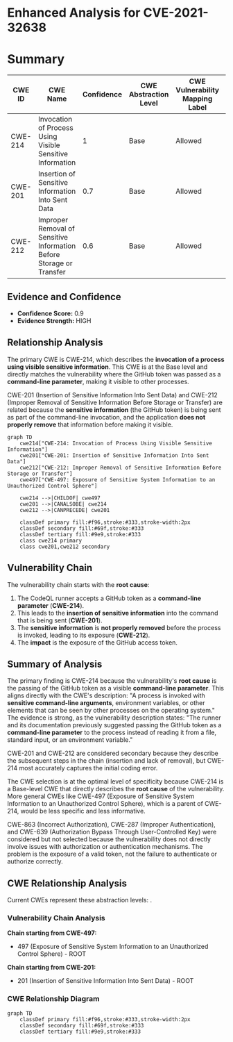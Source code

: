 # Enhanced Analysis for CVE-2021-32638

# Summary
| CWE ID | CWE Name | Confidence | CWE Abstraction Level | CWE Vulnerability Mapping Label | CWE-Vulnerability Mapping Notes |
|---|---|---|---|---|---|
| CWE-214 | Invocation of Process Using Visible Sensitive Information | 1 | Base | Allowed | Primary CWE |
| CWE-201 | Insertion of Sensitive Information Into Sent Data | 0.7 | Base | Allowed | Secondary Candidate |
| CWE-212 | Improper Removal of Sensitive Information Before Storage or Transfer | 0.6 | Base | Allowed | Secondary Candidate |

## Evidence and Confidence

*   **Confidence Score:** 0.9
*   **Evidence Strength:** HIGH

## Relationship Analysis
The primary CWE is CWE-214, which describes the **invocation of a process using visible sensitive information**. This CWE is at the Base level and directly matches the vulnerability where the GitHub token was passed as a **command-line parameter**, making it visible to other processes.

CWE-201 (Insertion of Sensitive Information Into Sent Data) and CWE-212 (Improper Removal of Sensitive Information Before Storage or Transfer) are related because the **sensitive information** (the GitHub token) is being sent as part of the command-line invocation, and the application **does not properly remove** that information before making it visible.

```mermaid
graph TD
    cwe214["CWE-214: Invocation of Process Using Visible Sensitive Information"]
    cwe201["CWE-201: Insertion of Sensitive Information Into Sent Data"]
    cwe212["CWE-212: Improper Removal of Sensitive Information Before Storage or Transfer"]
    cwe497["CWE-497: Exposure of Sensitive System Information to an Unauthorized Control Sphere"]

    cwe214 -->|CHILDOF| cwe497
    cwe201 -->|CANALSOBE| cwe214
    cwe212 -->|CANPRECEDE| cwe201

    classDef primary fill:#f96,stroke:#333,stroke-width:2px
    classDef secondary fill:#69f,stroke:#333
    classDef tertiary fill:#9e9,stroke:#333
    class cwe214 primary
    class cwe201,cwe212 secondary
```

## Vulnerability Chain
The vulnerability chain starts with the **root cause**:
1.  The CodeQL runner accepts a GitHub token as a **command-line parameter** (**CWE-214**).
2.  This leads to the **insertion of sensitive information** into the command that is being sent (**CWE-201**).
3.  The **sensitive information** is **not properly removed** before the process is invoked, leading to its exposure (**CWE-212**).
4.  The **impact** is the exposure of the GitHub access token.

## Summary of Analysis
The primary finding is CWE-214 because the vulnerability's **root cause** is the passing of the GitHub token as a visible **command-line parameter**. This aligns directly with the CWE's description: "A process is invoked with **sensitive command-line arguments**, environment variables, or other elements that can be seen by other processes on the operating system." The evidence is strong, as the vulnerability description states: "The runner and its documentation previously suggested passing the GitHub token as a **command-line parameter** to the process instead of reading it from a file, standard input, or an environment variable."

CWE-201 and CWE-212 are considered secondary because they describe the subsequent steps in the chain (insertion and lack of removal), but CWE-214 most accurately captures the initial coding error.

The CWE selection is at the optimal level of specificity because CWE-214 is a Base-level CWE that directly describes the **root cause** of the vulnerability. More general CWEs like CWE-497 (Exposure of Sensitive System Information to an Unauthorized Control Sphere), which is a parent of CWE-214, would be less specific and less informative.

CWE-863 (Incorrect Authorization), CWE-287 (Improper Authentication), and CWE-639 (Authorization Bypass Through User-Controlled Key) were considered but not selected because the vulnerability does not directly involve issues with authorization or authentication mechanisms. The problem is the exposure of a valid token, not the failure to authenticate or authorize correctly.


## CWE Relationship Analysis

Current CWEs represent these abstraction levels: .


### Vulnerability Chain Analysis

**Chain starting from CWE-497:**
- 497 (Exposure of Sensitive System Information to an Unauthorized Control Sphere) - ROOT


**Chain starting from CWE-201:**
- 201 (Insertion of Sensitive Information Into Sent Data) - ROOT



### CWE Relationship Diagram

```mermaid
graph TD
    classDef primary fill:#f96,stroke:#333,stroke-width:2px
    classDef secondary fill:#69f,stroke:#333
    classDef tertiary fill:#9e9,stroke:#333
```